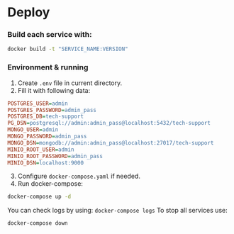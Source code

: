 # Deploy

### Build each service with:
```bash
docker build -t "SERVICE_NAME:VERSION"
```

### Environment & running
1. Create `.env` file in current directory.
2. Fill it with following data:
```ini
POSTGRES_USER=admin
POSTGRES_PASSWORD=admin_pass
POSTGRES_DB=tech-support
PG_DSN=postgresql://admin:admin_pass@localhost:5432/tech-support
MONGO_USER=admin
MONGO_PASSWORD=admin_pass
MONGO_DSN=mongodb://admin:admin_pass@localhost:27017/tech-support
MINIO_ROOT_USER=admin
MINIO_ROOT_PASSWORD=admin_pass
MINIO_DSN=localhost:9000
```
3. Configure `docker-compose.yaml` if needed.
4. Run docker-compose:
```bash
docker-compose up -d
```

You can check logs by using: `docker-compose logs`
To stop all services use:
```bash
docker-compose down
```